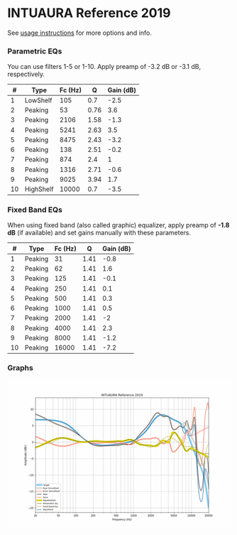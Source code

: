 # INTUAURA Reference 2019
See [usage instructions](https://github.com/jaakkopasanen/AutoEq#usage) for more options and info.

### Parametric EQs
You can use filters 1-5 or 1-10. Apply preamp of -3.2 dB or -3.1 dB, respectively.

|   # | Type      |   Fc (Hz) |    Q |   Gain (dB) |
|-----|-----------|-----------|------|-------------|
|   1 | LowShelf  |       105 | 0.7  |        -2.5 |
|   2 | Peaking   |        53 | 0.76 |         3.6 |
|   3 | Peaking   |      2106 | 1.58 |        -1.3 |
|   4 | Peaking   |      5241 | 2.63 |         3.5 |
|   5 | Peaking   |      8475 | 2.43 |        -3.2 |
|   6 | Peaking   |       138 | 2.51 |        -0.2 |
|   7 | Peaking   |       874 | 2.4  |         1   |
|   8 | Peaking   |      1316 | 2.71 |        -0.6 |
|   9 | Peaking   |      9025 | 3.94 |         1.7 |
|  10 | HighShelf |     10000 | 0.7  |        -3.5 |

### Fixed Band EQs
When using fixed band (also called graphic) equalizer, apply preamp of **-1.8 dB** (if available) and set gains manually with these parameters.

|   # | Type    |   Fc (Hz) |    Q |   Gain (dB) |
|-----|---------|-----------|------|-------------|
|   1 | Peaking |        31 | 1.41 |        -0.8 |
|   2 | Peaking |        62 | 1.41 |         1.6 |
|   3 | Peaking |       125 | 1.41 |        -0.1 |
|   4 | Peaking |       250 | 1.41 |         0.1 |
|   5 | Peaking |       500 | 1.41 |         0.3 |
|   6 | Peaking |      1000 | 1.41 |         0.5 |
|   7 | Peaking |      2000 | 1.41 |        -2   |
|   8 | Peaking |      4000 | 1.41 |         2.3 |
|   9 | Peaking |      8000 | 1.41 |        -1.2 |
|  10 | Peaking |     16000 | 1.41 |        -7.2 |

### Graphs
![](./INTUAURA%20Reference%202019.png)
